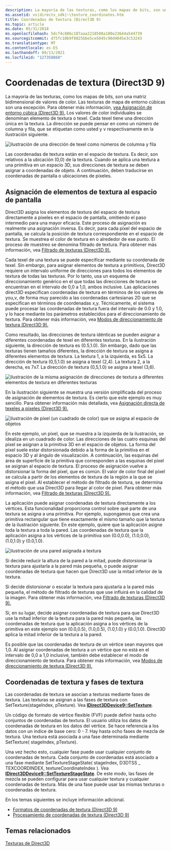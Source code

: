```yaml
---
description: La mayoría de las texturas, como los mapas de bits, son una matriz bidimensional de valores de color.
ms.assetid: vs|directx_sdk|~\texture_coordinates.htm
title: Coordenadas de textura (Direct3D 9)
ms.topic: article
ms.date: 05/31/2018
ms.openlocfilehash: 5dcf4c886c187aaa2218508a180e23644a544739
ms.sourcegitcommit: d75fc10b9f0825bbe5ce5045c90d4045e3c53243
ms.translationtype: MT
ms.contentlocale: es-ES
ms.lasthandoff: 09/13/2021
ms.locfileid: "127358868"
---
```

# <a name="texture-coordinates-direct3d-9"></a>Coordenadas de textura (Direct3D 9)

La mayoría de las texturas, como los mapas de bits, son una matriz bidimensional de valores de color. Las texturas de mapa de entorno cúbicas son una excepción. Para obtener más información, [vea Asignación de entorno cúbica (Direct3D 9).](cubic-environment-mapping.md) Los valores de color individuales se denominan elemento de textura o texel. Cada texel tiene una dirección única en la textura. La dirección se puede pensar en como un número de columna y fila, que se etiquetan como usted y v respectivamente en la ilustración siguiente.

![ilustración de una dirección de texel como números de columna y fila](images/uvcoordinates.jpg)

Las coordenadas de textura están en el espacio de textura. Es decir, son relativos a la ubicación (0,0) de la textura. Cuando se aplica una textura a una primitiva en un espacio 3D, sus direcciones de textura se deben asignar a coordenadas de objeto. A continuación, deben traducirse en coordenadas de pantalla o ubicaciones de píxeles.

## <a name="mapping-texels-to-screen-space"></a>Asignación de elementos de textura al espacio de pantalla

Direct3D asigna los elementos de textura del espacio de textura directamente a píxeles en el espacio de pantalla, omitiendo el paso intermedio para una mayor eficacia. Este proceso de asignación es realmente una asignación inversa. Es decir, para cada píxel del espacio de pantalla, se calcula la posición de textura correspondiente en el espacio de textura. Se muestrea el color de textura en o alrededor de ese punto. El proceso de muestreo se denomina filtrado de textura. Para obtener más información, vea [Filtrado de texturas (Direct3D 9).](texture-filtering.md)

Cada texel de una textura se puede especificar mediante su coordenada de texel. Sin embargo, para asignar elementos de textura a primitivos, Direct3D requiere un intervalo uniforme de direcciones para todos los elementos de textura de todas las texturas. Por lo tanto, usa un esquema de direccionamiento genérico en el que todas las direcciones de textura se encuentran en el intervalo de 0,0 a 1,0, ambos inclusive. Las aplicaciones direct3D especifican coordenadas de textura en términos de los valores de you,v, de forma muy parecido a las coordenadas cartesianas 2D que se especifican en términos de coordenadas x,y. Técnicamente, el sistema puede procesar las coordenadas de textura fuera del intervalo de 0.0 y 1.0, y lo hace mediante los parámetros establecidos para el direccionamiento de textura. Para obtener más información, vea [Modos de direccionamiento de textura (Direct3D 9).](texture-addressing-modes.md)

Como resultado, las direcciones de textura idénticas se pueden asignar a diferentes coordenadas de texel en diferentes texturas. En la ilustración siguiente, la dirección de textura es (0.5,1.0). Sin embargo, dado que las texturas tienen tamaños diferentes, la dirección de textura se asigna a diferentes elementos de textura. La textura 1, a la izquierda, es 5x5. La dirección de textura (0,5,1.0) se asigna a texel (2,4). La textura 2, a la derecha, es 7x7. La dirección de textura (0,5,1.0) se asigna a texel (3,6).

![ilustración de la misma asignación de direcciones de textura a diferentes elementos de textura en diferentes texturas](images/texadr1.png)

En la ilustración siguiente se muestra una versión simplificada del proceso de asignación de elementos de textura. Es cierto que este ejemplo es muy sencillo. Para obtener información más detallada, vea [Asignación directa de texeles a píxeles (Direct3D 9).](directly-mapping-texels-to-pixels.md)

![ilustración de píxel (un cuadrado de color) que se asigna al espacio de objetos](images/texadr2.png)

En este ejemplo, un píxel, que se muestra a la izquierda de la ilustración, se idealiza en un cuadrado de color. Las direcciones de las cuatro esquinas del píxel se asignan a la primitiva 3D en el espacio de objetos. La forma del píxel suele estar distorsionada debido a la forma de la primitiva en el espacio 3D y al ángulo de visualización. A continuación, las esquinas del área de superficie de la primitiva que corresponden a las esquinas del píxel se asignan al espacio de textura. El proceso de asignación vuelve a distorsionar la forma del píxel, que es común. El valor de color final del píxel se calcula a partir de los elementos de textura de la región a la que se asigna el píxel. Al establecer el método de filtrado de textura, se determina el método que usa Direct3D para llegar al color de píxel. Para obtener más información, vea [Filtrado de texturas (Direct3D 9).](texture-filtering.md)

La aplicación puede asignar coordenadas de textura directamente a los vértices. Esta funcionalidad proporciona control sobre qué parte de una textura se asigna a una primitiva. Por ejemplo, supongamos que crea una primitiva rectangular que tiene exactamente el mismo tamaño que la textura de la ilustración siguiente. En este ejemplo, quiere que la aplicación asigne toda la textura a toda la pared. Las coordenadas de textura que la aplicación asigna a los vértices de la primitiva son (0.0,0.0), (1.0,0.0), (1.0,1.0) y (0.0,1.0).

![ilustración de una pared asignada a textura](images/texadr3.png)

Si decide reducir la altura de la pared a la mitad, puede distorsionar la textura para ajustarla a la pared más pequeña, o puede asignar coordenadas de textura que hacen que Direct3D use la mitad inferior de la textura.

Si decide distorsionar o escalar la textura para ajustarla a la pared más pequeña, el método de filtrado de texturas que use influirá en la calidad de la imagen. Para obtener más información, vea [Filtrado de texturas (Direct3D 9).](texture-filtering.md)

Si, en su lugar, decide asignar coordenadas de textura para que Direct3D use la mitad inferior de la textura para la pared más pequeña, las coordenadas de textura que la aplicación asigna a los vértices de la primitiva en este ejemplo son (0.0,0.5), (1.0,0.5), (1.0,1.0) y (0.0,1.0). Direct3D aplica la mitad inferior de la textura a la pared.

Es posible que las coordenadas de textura de un vértice sean mayores que 1,0. Al asignar coordenadas de textura a un vértice que no está en el intervalo de 0,0 a 1,0 inclusive, también debe establecer el modo de direccionamiento de textura. Para obtener más información, vea [Modos de direccionamiento de textura (Direct3D 9).](texture-addressing-modes.md)

## <a name="texture-coordinates-and-texture-stages"></a>Coordenadas de textura y fases de textura

Las coordenadas de textura se asocian a texturas mediante fases de textura. Las texturas se asignan a las fases de textura con SetTexture(stageIndex, pTexture). Vea [**IDirect3DDevice9::SetTexture**](/windows/win32/api/d3d9helper/nf-d3d9helper-idirect3ddevice9-settexture).

Un código de formato de vértice flexible (FVF) puede definir hasta ocho conjuntos de coordenadas de textura. El usuario utiliza los datos de coordenadas de textura en los datos del vértice. Se hace referencia a los datos con un índice de base cero: 0 - 7. Hay hasta ocho fases de mezcla de textura. Una textura está asociada a una fase determinada mediante SetTexture( stageIndex, pTexture).

Una vez hecho esto, cualquier fase puede usar cualquier conjunto de coordenadas de textura. Cada conjunto de coordenadas está asociado a una fase mediante SetTextureStageState( stageIndex, D3DTSS \_ TEXCOORDINDEX, textureCoordinateIndex ). Vea [**IDirect3DDevice9::SetTextureStageState**](/windows/win32/api/d3d9helper/nf-d3d9helper-idirect3ddevice9-settexturestagestate). De este modo, las fases de mezcla se pueden configurar para usar cualquier textura y cualquier coordenadas de textura. Más de una fase puede usar las mismas texturas o coordenadas de textura.

En los temas siguientes se incluye información adicional.

-   [Formatos de coordenadas de textura (Direct3D 9)](texture-coordinate-formats.md)
-   [Procesamiento de coordenadas de textura (Direct3D 9)](texture-coordinate-processing.md)

## <a name="related-topics"></a>Temas relacionados

<dl> <dt>

[Texturas de Direct3D](direct3d-textures.md)
</dt> </dl>

 

 
